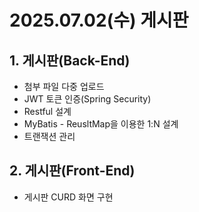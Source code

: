 # 2025.07.02(수) 게시판

## 1. 게시판(Back-End)

- 첨부 파일 다중 업로드
- JWT 토큰 인증(Spring Security)
- Restful 설계
- MyBatis - ReusltMap을 이용한 1:N 설계
- 트랜잭션 관리

## 2. 게시판(Front-End)

- 게시판 CURD 화면 구현
